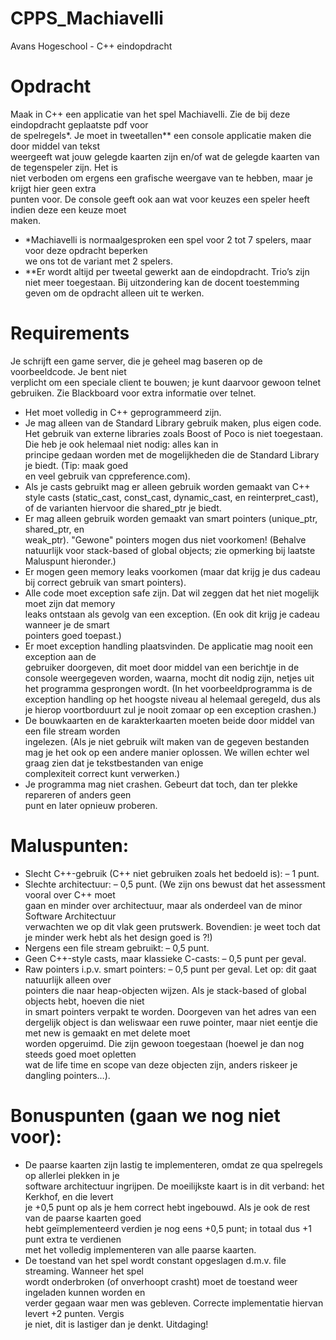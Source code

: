 # CPPS_Machiavelli
Avans Hogeschool - C++ eindopdracht

# Opdracht
Maak	in	C++ een	applicatie	van	het	spel	Machiavelli.	Zie	de	bij	deze	eindopdracht	geplaatste	pdf	voor	
de	spelregels\*.	Je	moet	in	tweetallen\** een	console	applicatie	maken	die	door	middel	van	tekst	
weergeeft	wat	jouw	gelegde	kaarten zijn	en/of	wat	de	gelegde	kaarten	van	de	tegenspeler	zijn.	Het	is	
niet	verboden	om	ergens	een	grafische	weergave	van	te	hebben,	maar	je	krijgt	hier	geen	extra	
punten	voor. De	console	geeft	ook	aan	wat	voor	keuzes	een	speler	heeft	indien	deze	een	keuze	moet	
maken.

- \*Machiavelli	is	normaalgesproken	een	spel	voor	2	tot	7	spelers,	maar	voor	deze	opdracht	beperken	
we	ons	tot	de	variant	met	2	spelers.
- \**Er	wordt	altijd	per	tweetal	gewerkt	aan	de	eindopdracht.	Trio’s	zijn	niet	meer	toegestaan.	Bij	
uitzondering	kan	de	docent	toestemming	geven	om	de	opdracht	alleen	uit	te	werken.

# Requirements
Je	schrijft	een	game	server,	die	je	geheel	mag	baseren	op	de	voorbeeldcode.	Je	bent	niet	
verplicht	om	een	speciale	client	te	bouwen;	je	kunt	daarvoor	gewoon	telnet	gebruiken.	Zie	
Blackboard voor	extra	informatie	over	telnet.
- Het	moet volledig in	C++ geprogrammeerd	zijn.
- Je	mag	alleen van	de	Standard	Library gebruik	maken,	plus	eigen	code.	Het	gebruik	van	externe	
libraries	zoals	Boost	of	Poco	is niet	toegestaan.	Die	heb	je	ook	helemaal	niet	nodig:	alles	kan	in	
principe	gedaan	worden	met	de	mogelijkheden	die	de	Standard	Library	je	biedt.	(Tip:	maak	goed	
en	veel	gebruik	van	cppreference.com).
- Als	je	casts	gebruikt	mag	er alleen gebruik	worden	gemaakt	van	C++	style	casts (static_cast,	
const_cast, dynamic_cast,	en	reinterpret_cast),	of	de	varianten	hiervoor	die	shared_ptr	je	biedt.
- Er	mag	alleen gebruik	worden	gemaakt	van	smart	pointers (unique_ptr,	shared_ptr,	en	
weak_ptr).	"Gewone"	pointers	mogen	dus	niet	voorkomen!	(Behalve	natuurlijk	voor	stack-based	
of	global	objects;	zie	opmerking	bij	laatste	Maluspunt	hieronder.)
- Er	mogen	geen	memory	leaks	voorkomen	(maar	dat	krijg	je	dus	cadeau bij	correct	gebruik	van	
smart	pointers).
- Alle	code	moet	exception	safe zijn.	Dat	wil	zeggen	dat	het	niet	mogelijk	moet	zijn	dat	memory	
leaks	ontstaan	als	gevolg	van	een	exception. (En	ook	dit	krijg	je	cadeau	wanneer	je	de	smart	
pointers	goed	toepast.)
- Er	moet	exception	handling plaatsvinden.	De	applicatie	mag	nooit een	exception	aan	de	
gebruiker	doorgeven,	dit	moet	door	middel	van	een	berichtje	in	de	console	weergegeven	
worden,	waarna,	mocht	dit	nodig	zijn,	netjes	uit	het	programma	gesprongen	wordt. (In	het	
voorbeeldprogramma	is	de	exception	handling	op	het	hoogste	niveau	al	helemaal	geregeld,	dus	
als	je	hierop	voortborduurt	zul	je	nooit	zomaar	op	een	exception	crashen.)
- De	bouwkaarten	en	de	karakterkaarten	moeten	beide door	middel	van	een	file	stream worden	
ingelezen. (Als	je	niet	gebruik	wilt	maken	van	de	gegeven bestanden	mag	je	het	ook	op	een	
andere	manier	oplossen.	We	willen	echter	wel	graag	zien	dat	je	tekstbestanden	van	enige	
complexiteit	correct	kunt	verwerken.)
- Je	programma	mag	niet	crashen.	Gebeurt	dat	toch,	dan	ter	plekke	repareren	of	anders	geen	
punt	en	later	opnieuw	proberen.

# Maluspunten:
- Slecht	C++-gebruik	(C++	niet	gebruiken	zoals	het	bedoeld	is):	– 1 punt.
- Slechte	architectuur:	– 0,5 punt.	(We	zijn	ons	bewust	dat	het	assessment	vooral	over	C++ moet	
gaan	en	minder	over	architectuur,	maar	als	onderdeel	van	de	minor	Software	Architectuur	
verwachten	we	op	dit	vlak	geen	prutswerk.	Bovendien:	je	weet	toch	dat	je	minder werk	hebt	als	
het	design	goed	is	?!)
- Nergens	een	file	stream	gebruikt:	– 0,5	punt.
- Geen	C++-style	casts,	maar	klassieke	C-casts:	– 0,5	punt	per	geval.
- Raw	pointers	i.p.v.	smart	pointers:	– 0,5	punt	per	geval. Let	op:	dit	gaat	natuurlijk	alleen	over	
pointers	die	naar	heap-objecten	wijzen.	Als	je	stack-based	of	global	objects	hebt,	hoeven die	niet	
in	smart	pointers	verpakt	te	worden.	Doorgeven	van	het	adres	van	een	dergelijk	object	is	dan	
weliswaar	een	ruwe	pointer,	maar	niet	eentje	die	met	new	is	gemaakt	en	met	delete	moet	
worden	opgeruimd. Die	zijn	gewoon	toegestaan	(hoewel	je	dan	nog	steeds	goed	moet	opletten	
wat	de	life	time	en	scope	van	deze	objecten	zijn,	anders	riskeer	je	dangling	pointers…).

# Bonuspunten (gaan we nog niet voor):
- De	paarse	kaarten zijn	lastig	te	implementeren,	omdat	ze	qua	spelregels	op	allerlei	plekken	in	je	
software	architectuur	ingrijpen.	De	moeilijkste	kaart	is	in	dit	verband:	het	Kerkhof,	en	die	levert	
je	+0,5	punt	op als		je	hem	correct	hebt	ingebouwd.	Als	je	ook	de	rest	van	de	paarse	kaarten	goed	
hebt	geïmplementeerd	verdien	je	nog	eens	+0,5	punt;	in	totaal	dus	+1	punt	extra	te	verdienen	
met	het	volledig	implementeren	van	alle	paarse	kaarten.
- De	toestand	van	het	spel	wordt	constant	opgeslagen d.m.v. file	streaming.	Wanneer het	spel	
wordt	onderbroken	(of onverhoopt	crasht)	moet	de	toestand	weer	ingeladen	kunnen	worden	en	
verder	gegaan	waar	men	was	gebleven. Correcte	implementatie hiervan levert	+2 punten. Vergis	
je	niet,	dit	is	lastiger	dan	je	denkt.	Uitdaging!

